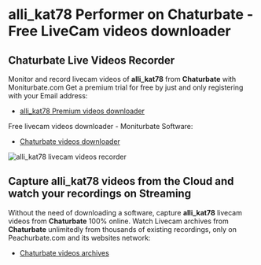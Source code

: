 # alli_kat78 Performer on Chaturbate - Free LiveCam videos downloader

## Chaturbate Live Videos Recorder

Monitor and record livecam videos of **alli_kat78** from **Chaturbate** with Moniturbate.com
Get a premium trial for free by just and only registering with your Email address:
* [alli_kat78 Premium videos downloader](https://moniturbate.com/request-demo-licence-key.html)

Free livecam videos downloader - Moniturbate Software:
* [Chaturbate videos downloader](https://moniturbate.com/moniturbate-download-software.html)

![alli_kat78 livecam videos recorder](https://peachurnet.com/templates/moniturbate-software.png)


## Capture alli_kat78 videos from the Cloud and watch your recordings on Streaming

Without the need of downloading a software, capture **alli_kat78** livecam videos from **Chaturbate** 100% online.
Watch Livecam archives from **Chaturbate** unlimitedly from thousands of existing recordings, only on Peachurbate.com and its websites network:
* [Chaturbate videos archives](https://peachurnet.com/)